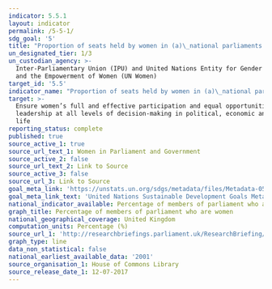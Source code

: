```yaml
---
indicator: 5.5.1
layout: indicator
permalink: /5-5-1/
sdg_goal: '5'
title: "Proportion of seats held by women in (a)\_national parliaments and (b) local governments"
un_designated_tier: 1/3
un_custodian_agency: >-
  Inter-Parliamentary Union (IPU) and United Nations Entity for Gender Equality
  and the Empowerment of Women (UN Women)
target_id: '5.5'
indicator_name: "Proportion of seats held by women in (a)\_national parliaments and (b) local governments"
target: >-
  Ensure women’s full and effective participation and equal opportunities for
  leadership at all levels of decision-making in political, economic and public
  life
reporting_status: complete
published: true
source_active_1: true
source_url_text_1: Women in Parliament and Government
source_active_2: false
source_url_text_2: Link to Source
source_active_3: false
source_url_3: Link to Source
goal_meta_link: 'https://unstats.un.org/sdgs/metadata/files/Metadata-05-05-01.pdf'
goal_meta_link_text: 'United Nations Sustainable Development Goals Metadata: 5.5.1'
national_indicator_available: Percentage of members of parliament who are women
graph_title: Percentage of members of parliament who are women
national_geographical_coverage: United Kingdom
computation_units: Percentage (%)
source_url_1: 'http://researchbriefings.parliament.uk/ResearchBriefing/Summary/SN01250'
graph_type: line
data_non_statistical: false
national_earliest_available_data: '2001'
source_organisation_1: House of Commons Library
source_release_date_1: 12-07-2017
---
```

